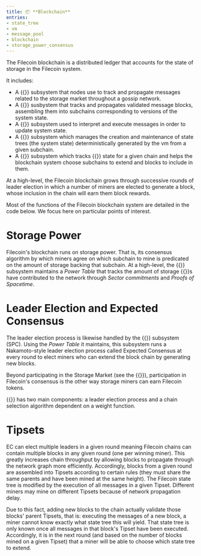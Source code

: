 ```yaml
---
title: 📦 **Blockchain**
entries:
- state_tree
- vm
- message_pool
- blockchain
- storage_power_consensus
---
```


The Filecoin blockchain is a distributed ledger that accounts for the state of storage in the Filecoin system.

It includes:
- A {{<sref message_pool>}} subsystem that nodes use to track and propagate messages related to the storage market throughout a gossip network.
- A {{<sref blockchain>}} susbystem that tracks and propagates validated message blocks, assembling them into subchains corresponding to versions of the system state.
- A {{<sref vm>}} subsystem used to interpret and execute messages in order to update system state.
- A {{<sref state_tree>}} subsystem which manages the creation and maintenance of state trees (the system state) deterministically generated by the vm from a given subchain. 
- A {{<sref storage_power_consensus>}} subsystem which tracks {{<sref storage_mining>}} state for a given chain and helps the blockchain system choose subchains to extend and blocks to include in them.

At a high-level, the Filecoin blockchain grows through successive rounds of leader election in which a number of miners are elected to generate a block, whose inclusion in the chain will earn them block rewards.

Most of the functions of the Filecoin blockchain system are detailed in the code below. We focus here on particular points of interest.

# Storage Power

Filecoin's blockchain runs on storage power. That is, its consensus algorithm by which miners agree on which subchain to mine is predicated on the amount of storage backing that subchain. At a high-level, the {{<sref storage_power_consensus>}} subsystem maintains a _Power Table_ that tracks the amount of storage {{<sref storage_miner_actor>}}s have contributed to the network through _Sector commitments_ and _Proofs of Spacetime_. 

# Leader Election and Expected Consensus 

The leader election process is likewise handled by the {{<sref storage_power_consensus>}} subsystem (SPC). Using the _Power Table_ it maintains, this subsystem runs a Nakamoto-style leader election process called Expected Consensus at every round to elect miners who can extend the block chain by generating new blocks.

Beyond participating in the Storage Market (see the {{<sref storage_market_subsystem>}}), participation in Filecoin's consensus is the other way storage miners can earn Filecoin tokens.

{{<sref expected_consensus>}} has two main components: a leader election process and a chain selection algorithm dependent on a weight function.

# Tipsets

EC can elect multiple leaders in a given round meaning Filecoin chains can contain multiple blocks in any given round (one per winning miner). This greatly increases chain throughput by allowing blocks to propagate through the network graph more efficiently. 
Accordingly, blocks from a given round are assembled into Tipsets according to certain rules (they must share the same parents and have been mined at the same height). The Filecoin state tree is modified by the execution of all messages in a given Tipset. Different miners may mine on different Tipsets because of network propagation delay.

Due to this fact, adding new blocks to the chain actually validate those blocks' parent Tipsets, that is: executing the messages of a new block, a miner cannot know exactly what state tree this will yield. That state tree is only known once all messages in that block's Tipset have been executed. Accordingly, it is in the next round (and based on the number of blocks mined on a given Tipset) that a miner will be able to choose which state tree to extend. 
